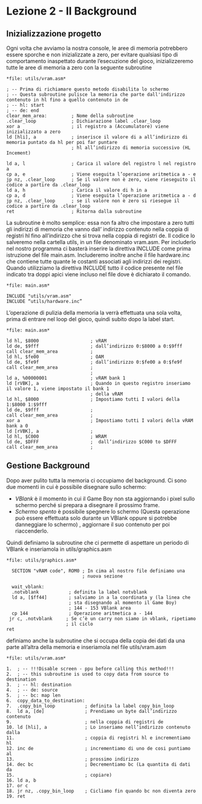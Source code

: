 # Lezione 2 - Il Background

## Inizializzazione progetto

Ogni volta che avviamo la nostra console, le aree di memoria potrebbero essere sporche e non inizializzate a zero, per evitare qualsiasi tipo di comportamento inaspettato durante l’esecuzione del gioco, inizializzeremo tutte le aree di memoria a zero con la seguente subroutine

```
*file: utils/vram.asm*

; -- Prima di richiamare questo metodo disabilita lo schermo
; -- Questa subroutine pulisce la memoria che parte dall'indirizzo contenuto in hl fino a quello contenuto in de
; -- hl: start
; -- de: end
clear_mem_area:         ; Nome della subroutine
.clear_loop             ; Dichiarazione label .clear_loop
xor a                   ; il registro a (Accumulatore) viene inizializzato a zero
ld [hli], a             ; inserisce il valore di a all’indirizzo di memoria puntato da hl per poi far puntare 
                        ; hl all’indirizzo di memoria successivo (HL Incement)
 
ld a, l                 ; Carica il valore del registro l nel registro a
cp a, e                 ; Viene eseguita l’operazione aritmetica a - e
jp nz, .clear_loop      ; Se il valore non è zero, viene rieseguito il codice a partire da .clear_loop
ld a, h                 ; Carica il valore di h in a 
cp a, d                 ; Viene eseguita l’operazione aritmetica a - d
jp nz, .clear_loop      ; se il valore non è zero si riesegue il codice a partire da .clear_loop
ret                     ; Ritorna dalla subroutine

```

La subroutine è molto semplice: essa non fa altro che impostare a zero tutti gli indirizzi di memoria che vanno dall’ indirizzo contenuto nella coppia di registri hl fino all’indirizzo che si trova nella coppia di registri de. Il codice lo salveremo nella cartella utils, in un file denominato vram.asm. Per includerlo nel nostro programma ci basterà inserire la direttiva INCLUDE come prima istruzione del file main.asm. Includeremo inoltre anche il file hardware.inc che contiene tutte quante le costanti associati agli indirizzi dei registri.
Quando utilizziamo la direttiva INCLUDE tutto il codice presente nel file indicato tra doppi apici viene incluso nel file dove è dichiarato il comando.

```
*file: main.asm*

INCLUDE "utils/vram.asm"
INCLUDE “utils/hardware.inc”
```

L’operazione di pulizia della memoria la verrà effettuata una sola volta, prima di entrare nel loop del gioco, quindi subito dopo la label start.

```
*file: main.asm*

ld hl, $8000                   ; vRAM
ld de, $9fff                   ; dall’indirizzo 0:$8000 a 0:$9fff 
call clear_mem_area            ;
ld hl, $fe00                   ; OAM
ld de, $fe9f                   ; dall’indirizzo 0:$fe00 a 0:$fe9f
call clear_mem_area            ;
                               ;  
ld a, %00000001                ; vRAM bank 1
ld [rVBK], a                   ; Quando in questo registro inseriamo il valore 1, viene impostato il bank 1 
                               ; della vRAM
ld hl, $8000                   ; Impostiamo tutti I valori della 1:$8000 1:$9fff 
ld de, $9fff                   ;
call clear_mem_area            ;  
xor a                          ; Impostiamo tutti I valori della vRAM bank a 0
ld [rVBK], a                   ; 
ld hl, $C000                   ; WRAM
ld de, $DFFF                   ;  dall’indirizzo $C000 to $DFFF
call clear_mem_area            ;
```  

## Gestione Background
Dopo aver pulito tutta la memoria ci occupiamo del background. Ci sono due momenti in cui è possibile disegnare sullo schermo:
* *VBlank* è il momento in cui il Game Boy non sta aggiornando i pixel sullo schermo perché si prepara a disegnare il prossimo frame.
* *Schermo spento* è possibile spegnere lo schermo (Questa operazione può essere effettuata solo durante un VBlank oppure si potrebbe danneggiare lo schermo) , aggiornare il suo contenuto per poi riaccenderlo.

Quindi definiamo la subroutine che ci permette di aspettare un periodo di VBlank e inseriamola in utils/graphics.asm

```
*file: utils/graphics.asm*

  SECTION "vRAM code", ROM0 ; In cima al nostro file definiamo una 
                            ; nuova sezione
  
  wait_vblank:         
  .notvblank           ; definita la label notvblank
  ld a, [$ff44]        ; salviamo in a la coordinata y (la linea che 
                       ; sta disegnando al momento il Game Boy)
                       ; 144 - 153 VBlank area
  cp 144               ; Operazione aritmetica a - 144
 jr c, .notvblank     ; Se c’è un carry non siamo in vblank, ripetiamo 
                      ; il ciclo
ret
```
definiamo anche la subroutine che si occupa della copia dei dati da una parte all’altra della memoria e inseriamola nel file utils/vram.asm

```
*file: utils/vram.asm*

1.  ; -- !!!Disable screen - ppu before calling this method!!!
2.  ; -- this subroutine is used to copy data from source to destination
3.  ; -- hl: destination
4.  ; -- de: source
5.  ; -- bc: map len
6.  copy_data_to_destination:
7.  .copy_bin_loop           ; definita la label copy_bin_loop
8.  ld a, [de]               ; Prendiamo un byte dall’indirizzo contenuto 
9.                           ; nella coppia di registri de
10. ld [hli], a              ; Lo inseriamo nell’indirizzo contenuto dalla 
11.                          ; coppia di registri hl e incrementiamo hl
12. inc de                   ; incrementiamo di uno de cosi puntiamo al 
13.                          ; prossimo indirizzo
14. dec bc                   ; Decrementiamo bc (La quantita di dati da 
15.                          ; copiare)
16. ld a, b
17. or c
18. jr nz, .copy_bin_loop    ; Cicliamo fin quando bc non diventa zero
19. ret

```

